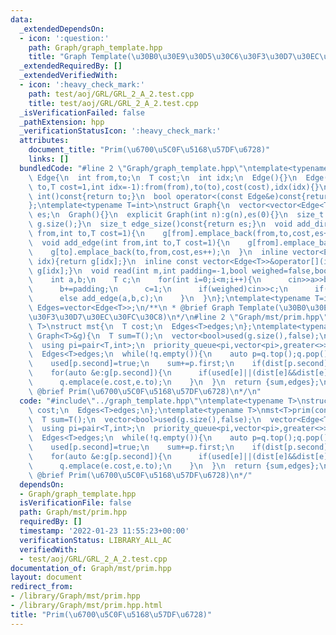 ```yaml
---
data:
  _extendedDependsOn:
  - icon: ':question:'
    path: Graph/graph_template.hpp
    title: "Graph Template(\u30B0\u30E9\u30D5\u30C6\u30F3\u30D7\u30EC\u30FC\u30C8)"
  _extendedRequiredBy: []
  _extendedVerifiedWith:
  - icon: ':heavy_check_mark:'
    path: test/aoj/GRL/GRL_2_A_2.test.cpp
    title: test/aoj/GRL/GRL_2_A_2.test.cpp
  _isVerificationFailed: false
  _pathExtension: hpp
  _verificationStatusIcon: ':heavy_check_mark:'
  attributes:
    document_title: "Prim(\u6700\u5C0F\u5168\u57DF\u6728)"
    links: []
  bundledCode: "#line 2 \"Graph/graph_template.hpp\"\ntemplate<typename T=int>\nstruct\
    \ Edge{\n  int from,to;\n  T cost;\n  int idx;\n  Edge(){}\n  Edge(int from,int\
    \ to,T cost=1,int idx=-1):from(from),to(to),cost(cost),idx(idx){}\n  operator\
    \ int()const{return to;}\n  bool operator<(const Edge&e)const{return cost<e.cost;}\n\
    };\ntemplate<typename T=int>\nstruct Graph{\n  vector<vector<Edge<T>>>g;\n  int\
    \ es;\n  Graph(){}\n  explicit Graph(int n):g(n),es(0){}\n  size_t size()const{return\
    \ g.size();}\n  size_t edge_size()const{return es;}\n  void add_directed_edge(int\
    \ from,int to,T cost=1){\n    g[from].emplace_back(from,to,cost,es++);\n  }\n\
    \  void add_edge(int from,int to,T cost=1){\n    g[from].emplace_back(from,to,cost,es);\n\
    \    g[to].emplace_back(to,from,cost,es++);\n  }\n  inline vector<Edge<T>>&operator[](int\
    \ idx){return g[idx];}\n  inline const vector<Edge<T>>&operator[](int idx)const{return\
    \ g[idx];}\n  void read(int m,int padding=-1,bool weighed=false,bool direct=false){\n\
    \    int a,b;\n    T c;\n    for(int i=0;i<m;i++){\n      cin>>a>>b;\n      a+=padding;\n\
    \      b+=padding;\n      c=1;\n      if(weighed)cin>>c;\n      if(direct)add_directed_edge(a,b,c);\n\
    \      else add_edge(a,b,c);\n    }\n  }\n};\ntemplate<typename T=int>\nusing\
    \ Edges=vector<Edge<T>>;\n/**\n * @brief Graph Template(\u30B0\u30E9\u30D5\u30C6\
    \u30F3\u30D7\u30EC\u30FC\u30C8)\n*/\n#line 2 \"Graph/mst/prim.hpp\"\ntemplate<typename\
    \ T>\nstruct mst{\n  T cost;\n  Edges<T>edges;\n};\ntemplate<typename T>\nmst<T>prim(const\
    \ Graph<T>&g){\n  T sum=T();\n  vector<bool>used(g.size(),false);\n  vector<Edge<T>>dist(g.size());\n\
    \  using pi=pair<T,int>;\n  priority_queue<pi,vector<pi>,greater<>>q;\n  q.emplace(T(),0);\n\
    \  Edges<T>edges;\n  while(!q.empty()){\n    auto p=q.top();q.pop();\n    if(used[p.second])continue;\n\
    \    used[p.second]=true;\n    sum+=p.first;\n    if(dist[p.second])edges.emplace_back(dist[p.second]);\n\
    \    for(auto &e:g[p.second]){\n      if(used[e]||(dist[e]&&dist[e].cost<=e.cost))continue;\n\
    \      q.emplace(e.cost,e.to);\n    }\n  }\n  return {sum,edges};\n}\n/**\n *\
    \ @brief Prim(\u6700\u5C0F\u5168\u57DF\u6728)\n*/\n"
  code: "#include\"../graph_template.hpp\"\ntemplate<typename T>\nstruct mst{\n  T\
    \ cost;\n  Edges<T>edges;\n};\ntemplate<typename T>\nmst<T>prim(const Graph<T>&g){\n\
    \  T sum=T();\n  vector<bool>used(g.size(),false);\n  vector<Edge<T>>dist(g.size());\n\
    \  using pi=pair<T,int>;\n  priority_queue<pi,vector<pi>,greater<>>q;\n  q.emplace(T(),0);\n\
    \  Edges<T>edges;\n  while(!q.empty()){\n    auto p=q.top();q.pop();\n    if(used[p.second])continue;\n\
    \    used[p.second]=true;\n    sum+=p.first;\n    if(dist[p.second])edges.emplace_back(dist[p.second]);\n\
    \    for(auto &e:g[p.second]){\n      if(used[e]||(dist[e]&&dist[e].cost<=e.cost))continue;\n\
    \      q.emplace(e.cost,e.to);\n    }\n  }\n  return {sum,edges};\n}\n/**\n *\
    \ @brief Prim(\u6700\u5C0F\u5168\u57DF\u6728)\n*/"
  dependsOn:
  - Graph/graph_template.hpp
  isVerificationFile: false
  path: Graph/mst/prim.hpp
  requiredBy: []
  timestamp: '2022-01-23 11:55:23+00:00'
  verificationStatus: LIBRARY_ALL_AC
  verifiedWith:
  - test/aoj/GRL/GRL_2_A_2.test.cpp
documentation_of: Graph/mst/prim.hpp
layout: document
redirect_from:
- /library/Graph/mst/prim.hpp
- /library/Graph/mst/prim.hpp.html
title: "Prim(\u6700\u5C0F\u5168\u57DF\u6728)"
---
```

